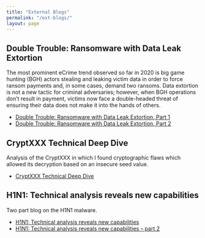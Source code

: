 ```yaml
---
title: "External Blogs"
permalink: "/ext-blogs/"
layout: page
---
```


## Double Trouble: Ransomware with Data Leak Extortion

The most prominent eCrime trend observed so far in 2020 is big game hunting (BGH) actors stealing and leaking victim data in order to force ransom payments and, in some cases, demand two ransoms. Data extortion is not a new tactic for criminal adversaries; however, when BGH operations don’t result in payment, victims now face a double-headed threat of ensuring their data does not make it into the hands of others.

* [ Double Trouble: Ransomware with Data Leak Extortion, Part 1](https://www.crowdstrike.com/blog/double-trouble-ransomware-data-leak-extortion-part-1/)
* [Double Trouble: Ransomware with Data Leak Extortion, Part 2](https://www.crowdstrike.com/blog/double-trouble-ransomware-data-leak-extortion-part-2/)

## CryptXXX Technical Deep Dive

Analysis of the CryptXXX in which I found cryptographic flaws which allowed its decryption based on an insecure seed value.

* [CryptXXX Technical Deep Dive](https://blogs.cisco.com/security/cryptxxx-technical-deep-dive)

## H1N1: Technical analysis reveals new capabilities

Two part blog on the H1N1 malware.

* [H1N1: Technical analysis reveals new capabilities](https://blogs.cisco.com/security/h1n1-technical-analysis-reveals-new-capabilities)
* [H1N1: Technical analysis reveals new capabilities – part 2](https://blogs.cisco.com/security/h1n1-technical-analysis-reveals-new-capabilities-part-2)
